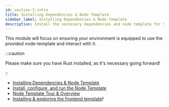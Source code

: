 ```yaml
---
id: section-3-intro
title: Installing Dependencies & Node Template
sidebar_label: Installing Dependencies & Node Template
description: Install the necessary dependencies and node template for Substrate development.
---
```


This module will focus on ensuring your environment is equipped to use the provided node-template and interact with it.

:::caution

Please make sure you have Rust installed, as it's necessary going forward!

::

- [Installing Dependencies & Node Template](./install-deps.md)
- [Install, configure, and run the Node Template](./node-template-tour.md)
- [Node Template Tour & Overview](./explore-pallet-template.md)
- [Installing & exploring the frontend template](./install-explore-frontend.md)f